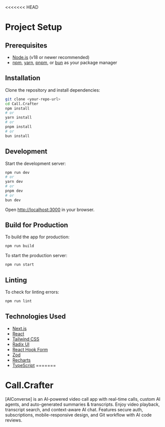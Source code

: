 <<<<<<< HEAD
# Project Setup

## Prerequisites

- [Node.js](https://nodejs.org/) (v18 or newer recommended)
- [npm](https://www.npmjs.com/), [yarn](https://yarnpkg.com/), [pnpm](https://pnpm.io/), or [bun](https://bun.sh/) as your package manager

## Installation

Clone the repository and install dependencies:

```bash
git clone <your-repo-url>
cd Call.Crafter
npm install
# or
yarn install
# or
pnpm install
# or
bun install
```

## Development

Start the development server:

```bash
npm run dev
# or
yarn dev
# or
pnpm dev
# or
bun dev
```

Open [http://localhost:3000](http://localhost:3000) in your browser.

## Build for Production

To build the app for production:

```bash
npm run build
```

To start the production server:

```bash
npm run start
```

## Linting

To check for linting errors:

```bash
npm run lint
```

## Technologies Used

- [Next.js](https://nextjs.org/)
- [React](https://react.dev/)
- [Tailwind CSS](https://tailwindcss.com/)
- [Radix UI](https://www.radix-ui.com/)
- [React Hook Form](https://react-hook-form.com/)
- [Zod](https://zod.dev/)
- [Recharts](https://recharts.org/)
- [TypeScript](https://www.typescriptlang.org/)
=======
# Call.Crafter
[AIConverse] is an AI-powered video call app with real-time calls, custom AI agents, and auto-generated summaries &amp; transcripts. Enjoy video playback, transcript search, and context-aware AI chat. Features secure auth, subscriptions, mobile-responsive design, and Git workflow with AI code reviews.
